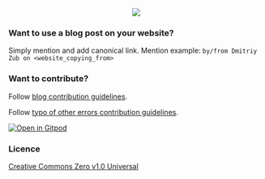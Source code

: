<p align="center">
  <img src="https://user-images.githubusercontent.com/78694043/171443842-39276e5f-1e4d-48cc-856b-dce7a62a7abd.png" />
</p>

### Want to use a blog post on your website?

Simply mention and add canonical link. Mention example: `by/from Dmitriy Zub on <website_copying_from>`

### Want to contribute?

Follow [blog contribution guidelines](https://github.com/dimitryzub/serpapi-blog-posts-archive/wiki/Blog-contribution).

Follow [typo of other errors contribution guidelines](https://github.com/dimitryzub/serpapi-blog-posts-archive/wiki#-other-contribution).

[![Open in Gitpod](https://gitpod.io/button/open-in-gitpod.svg)](https://gitpod.io/#https://github.com/dimitryzub/serpapi-blog-posts-archive)

### Licence

[Creative Commons Zero v1.0 Universal](https://github.com/dimitryzub/serpapi-blog-posts-archive/blob/main/LICENSE)
